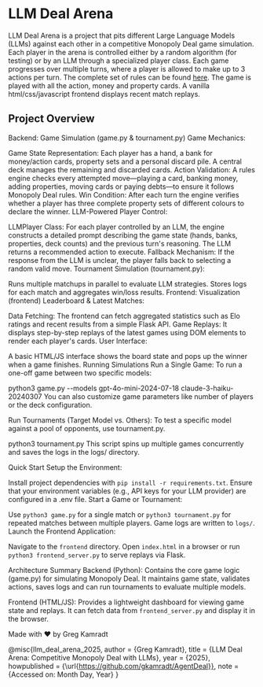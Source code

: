 # LLM Deal Arena
LLM Deal Arena is a project that pits different Large Language Models (LLMs) against each other in a competitive Monopoly Deal game simulation. Each player in the arena is controlled either by a random algorithm (for testing) or by an LLM through a specialized player class. Each game progresses over multiple turns, where a player is allowed to make up to 3 actions per turn. The complete set of rules can be found [here](https://monopolydealrules.com/). The game is played with all the action, money and property cards. A vanilla html/css/javascript frontend displays recent match replays.

## Project Overview
Backend: Game Simulation (game.py & tournament.py)
Game Mechanics:

Game State Representation: Each player has a hand, a bank for money/action cards, property sets and a personal discard pile. A central deck manages the remaining and discarded cards.
Action Validation: A rules engine checks every attempted move—playing a card, banking money, adding properties, moving cards or paying debts—to ensure it follows Monopoly Deal rules.
Win Condition: After each turn the engine verifies whether a player has three complete property sets of different colours to declare the winner.
LLM-Powered Player Control:

LLMPlayer Class: For each player controlled by an LLM, the engine constructs a detailed prompt describing the game state (hands, banks, properties, deck counts) and the previous turn's reasoning. The LLM returns a recommended action to execute.
Fallback Mechanism: If the response from the LLM is unclear, the player falls back to selecting a random valid move.
Tournament Simulation (tournament.py):

Runs multiple matchups in parallel to evaluate LLM strategies.
Stores logs for each match and aggregates win/loss results.
Frontend: Visualization (frontend)
Leaderboard & Latest Matches:

Data Fetching: The frontend can fetch aggregated statistics such as Elo ratings and recent results from a simple Flask API.
Game Replays: It displays step-by-step replays of the latest games using DOM elements to render each player's cards.
User Interface:

A basic HTML/JS interface shows the board state and pops up the winner when a game finishes.
Running Simulations
Run a Single Game: To run a one-off game between two specific models:

python3 game.py --models gpt-4o-mini-2024-07-18 claude-3-haiku-20240307
You can also customize game parameters like number of players or the deck configuration.

Run Tournaments (Target Model vs. Others): To test a specific model against a pool of opponents, use tournament.py.

python3 tournament.py
This script spins up multiple games concurrently and saves the logs in the logs/ directory.

Quick Start
Setup the Environment:

Install project dependencies with `pip install -r requirements.txt`.
Ensure that your environment variables (e.g., API keys for your LLM provider) are configured in a .env file.
Start a Game or Tournament:

Use `python3 game.py` for a single match or `python3 tournament.py` for repeated matches between multiple players. Game logs are written to `logs/`.
Launch the Frontend Application:

Navigate to the `frontend` directory.
Open `index.html` in a browser or run `python3 frontend_server.py` to serve replays via Flask.

Architecture Summary
Backend (Python): Contains the core game logic (game.py) for simulating Monopoly Deal. It maintains game state, validates actions, saves logs and can run tournaments to evaluate multiple models.

Frontend (HTML/JS): Provides a lightweight dashboard for viewing game state and replays. It can fetch data from `frontend_server.py` and display it in the browser.

Made with ❤️ by Greg Kamradt

@misc{llm_deal_arena_2025,
  author       = {Greg Kamradt},
  title        = {LLM Deal Arena: Competitive Monopoly Deal with LLMs},
  year         = {2025},
  howpublished = {\url{https://github.com/gkamradt/AgentDeal}},
  note         = {Accessed on: Month Day, Year}
}
